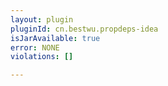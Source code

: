 ```yaml
---
layout: plugin
pluginId: cn.bestwu.propdeps-idea
isJarAvailable: true
error: NONE
violations: []

---
```

